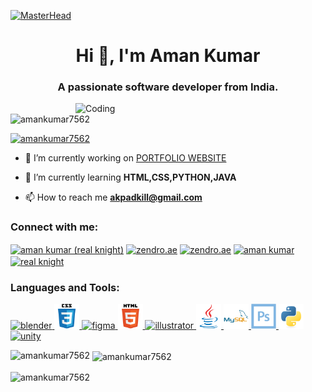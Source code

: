 [![MasterHead](https://drive.google.com/file/d/1XGEYIbkWU77k4KPDwGVrCK3Ts0GG29iV/view?usp=sharing)](https://amankumar7562.github.io/portfolio_website_01.github.io/)
<h1 align="center">Hi 👋, I'm Aman Kumar</h1>
<h3 align="center">A passionate software developer from India.</h3>
<img align="right" alt="Coding" width="400" scr="https://media.tenor.com/-SV9TjUGabMAAAAC/hacker-python.gif">


<p align="left"> <img src="https://komarev.com/ghpvc/?username=amankumar7562&label=Profile%20views&color=0e75b6&style=flat" alt="amankumar7562" /> </p>

<p align="left"> <a href="https://github.com/ryo-ma/github-profile-trophy"><img src="https://github-profile-trophy.vercel.app/?username=amankumar7562" alt="amankumar7562" /></a> </p>

- 🔭 I’m currently working on [PORTFOLIO WEBSITE](https://tanishqpati.github.io/Portfolio_Website/)

- 🌱 I’m currently learning **HTML,CSS,PYTHON,JAVA**

- 📫 How to reach me **akpadkill@gmail.com**

<h3 align="left">Connect with me:</h3>
<p align="left">
<a href="https://linkedin.com/in/aman kumar (real knight)" target="blank"><img align="center" src="https://raw.githubusercontent.com/rahuldkjain/github-profile-readme-generator/master/src/images/icons/Social/linked-in-alt.svg" alt="aman kumar (real knight)" height="30" width="40" /></a>
<a href="https://instagram.com/zendro.ae" target="blank"><img align="center" src="https://raw.githubusercontent.com/rahuldkjain/github-profile-readme-generator/master/src/images/icons/Social/instagram.svg" alt="zendro.ae" height="30" width="40" /></a>
<a href="https://www.youtube.com/c/zendro.ae" target="blank"><img align="center" src="https://raw.githubusercontent.com/rahuldkjain/github-profile-readme-generator/master/src/images/icons/Social/youtube.svg" alt="zendro.ae" height="30" width="40" /></a>
<a href="https://www.hackerrank.com/aman kumar" target="blank"><img align="center" src="https://raw.githubusercontent.com/rahuldkjain/github-profile-readme-generator/master/src/images/icons/Social/hackerrank.svg" alt="aman kumar" height="30" width="40" /></a>
<a href="https://www.leetcode.com/real knight" target="blank"><img align="center" src="https://raw.githubusercontent.com/rahuldkjain/github-profile-readme-generator/master/src/images/icons/Social/leet-code.svg" alt="real knight" height="30" width="40" /></a>
</p>

<h3 align="left">Languages and Tools:</h3>
<p align="left"> <a href="https://www.blender.org/" target="_blank" rel="noreferrer"> <img src="https://download.blender.org/branding/community/blender_community_badge_white.svg" alt="blender" width="40" height="40"/> </a> <a href="https://www.w3schools.com/css/" target="_blank" rel="noreferrer"> <img src="https://raw.githubusercontent.com/devicons/devicon/master/icons/css3/css3-original-wordmark.svg" alt="css3" width="40" height="40"/> </a> <a href="https://www.figma.com/" target="_blank" rel="noreferrer"> <img src="https://www.vectorlogo.zone/logos/figma/figma-icon.svg" alt="figma" width="40" height="40"/> </a> <a href="https://www.w3.org/html/" target="_blank" rel="noreferrer"> <img src="https://raw.githubusercontent.com/devicons/devicon/master/icons/html5/html5-original-wordmark.svg" alt="html5" width="40" height="40"/> </a> <a href="https://www.adobe.com/in/products/illustrator.html" target="_blank" rel="noreferrer"> <img src="https://www.vectorlogo.zone/logos/adobe_illustrator/adobe_illustrator-icon.svg" alt="illustrator" width="40" height="40"/> </a> <a href="https://www.java.com" target="_blank" rel="noreferrer"> <img src="https://raw.githubusercontent.com/devicons/devicon/master/icons/java/java-original.svg" alt="java" width="40" height="40"/> </a> <a href="https://www.mysql.com/" target="_blank" rel="noreferrer"> <img src="https://raw.githubusercontent.com/devicons/devicon/master/icons/mysql/mysql-original-wordmark.svg" alt="mysql" width="40" height="40"/> </a> <a href="https://www.photoshop.com/en" target="_blank" rel="noreferrer"> <img src="https://raw.githubusercontent.com/devicons/devicon/master/icons/photoshop/photoshop-line.svg" alt="photoshop" width="40" height="40"/> </a> <a href="https://www.python.org" target="_blank" rel="noreferrer"> <img src="https://raw.githubusercontent.com/devicons/devicon/master/icons/python/python-original.svg" alt="python" width="40" height="40"/> </a> <a href="https://unity.com/" target="_blank" rel="noreferrer"> <img src="https://www.vectorlogo.zone/logos/unity3d/unity3d-icon.svg" alt="unity" width="40" height="40"/> </a> </p>

<p><img align="left" src="https://github-readme-stats.vercel.app/api/top-langs?username=amankumar7562&show_icons=true&locale=en&layout=compact" alt="amankumar7562" /></p>

<p>&nbsp;<img align="center" src="https://github-readme-stats.vercel.app/api?username=amankumar7562&show_icons=true&locale=en" alt="amankumar7562" /></p>

<p><img align="center" src="https://github-readme-streak-stats.herokuapp.com/?user=amankumar7562&" alt="amankumar7562" /></p>
